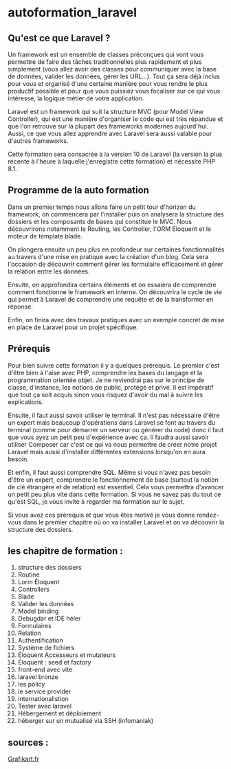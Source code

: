 # autoformation_laravel

## Qu'est ce que Laravel ?

Un framework est un ensemble de classes préconçues qui vont vous permettre de faire des tâches traditionnelles plus rapidement et plus simplement (vous allez avoir des classes pour communiquer avec la base de données, valider les données, gérer les URL...). Tout ça sera déjà inclus pour vous et organisé d'une certaine manière pour vous rendre le plus productif possible et pour que vous puissiez vous focaliser sur ce qui vous intéresse, la logique métier de votre application.

Laravel est un framework qui suit la structure MVC (pour Model View Controller), qui est une manière d'organiser le code qui est très répandue et que l'on retrouve sur la plupart des frameworks modernes aujourd'hui. Aussi, ce que vous allez apprendre avec Laravel sera aussi valable pour d'autres frameworks.

Cette formation sera consacrée à la version 10 de Laravel (la version la plus récente à l'heure à laquelle j'enregistre cette formation) et nécessite PHP 8.1.

## Programme de la auto formation 

Dans un premier temps nous allons faire un petit tour d'horizon du framework, on commencera par l'installer puis on analysera la structure des dossiers et les composants de bases qui constitue le MVC. Nous découvrirons notamment le Routing, les Controller, l'ORM Eloquent et le moteur de template blade.

On plongera ensuite un peu plus en profondeur sur certaines fonctionnalités au travers d'une mise en pratique avec la création d'un blog. Cela sera l'occasion de découvrir comment gérer les formulaire efficacement et gérer la relation entre les données.

Ensuite, on approfondira certains éléments et on essaiera de comprendre comment fonctionne le framework en interne. On découvrira le cycle de vie qui permet à Laravel de comprendre une requête et de la transformer en réponse.

Enfin, on finira avec des travaux pratiques avec un exemple concret de mise en place de Laravel pour un projet spécifique.

## Prérequis 

Pour bien suivre cette formation il y a quelques prérequis. Le premier c'est d'être bien à l'aise avec PHP, comprendre les bases du langage et la programmation orientée objet. Je ne reviendrai pas sur le principe de classe, d'instance, les notions de public, protégé et privé. Il est impératif que tout ça soit acquis sinon vous risquez d'avoir du mal à suivre les explications.

Ensuite, il faut aussi savoir utiliser le terminal. Il n'est pas nécessaire d'être un expert mais beaucoup d'opérations dans Laravel se font au travers du terminal (comme pour démarrer un serveur ou générer du code) donc il faut que vous ayez un petit peu d'expérience avec ça.
Il faudra aussi savoir utiliser Composer car c'est ce qui va nous permettre de créer notre projet Laravel mais aussi d'installer différentes extensions lorsqu'on en aura besoin.

Et enfin, il faut aussi comprendre SQL. Même si vous n'avez pas besoin d'être un expert, comprendre le fonctionnement de base (surtout la notion de clé étrangère et de relation) est essentiel. Cela vous permettra d'avancer un petit peu plus vite dans cette formation. Si vous ne savez pas du tout ce qu'est SQL, je vous invite à regarder ma formation sur le sujet.

Si vous avez ces prérequis et que vous êtes motivé je vous donne rendez-vous dans le premier chapitre où on va installer Laravel et on va découvrir la structure des dossiers.


## les chapitre de formation :

1. structure des dossiers
1. Routine
1. Lorm Éloquent
1. Controllers
1. Blade
1. Valider les données
1. Model binding
1. Debugdar et IDE héler
1. Formulaires
1. Relation
1. Authentification
1. Système de fichiers
1. Éloquent Accesseurs et mutateurs
1. Éloquent : seed et factory
1. front-end avec vite
1. laravel bronze
1. les policy
1. le service provider
1. internationalistion
1. Tester avec laravel
1. Hébergement et déploiement
1. héberger sur un mutualisé via SSH (infomaniak)

## sources :
[Grafikart.fr](https://grafikart.fr/formations/laravel)

